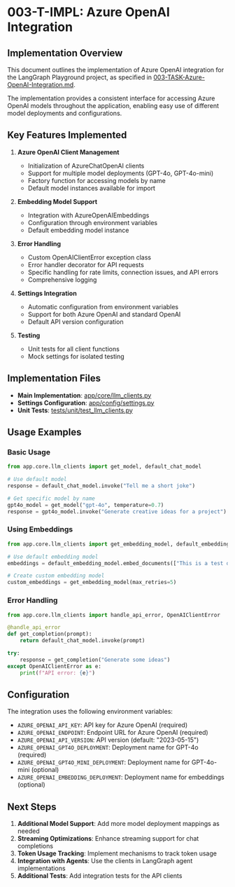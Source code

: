 # 003-T-IMPL: Azure OpenAI Integration

## Implementation Overview

This document outlines the implementation of Azure OpenAI integration for the LangGraph Playground project, as specified in [003-TASK-Azure-OpenAI-Integration.md](./003-TASK-Azure-OpenAI-Integration.md).

The implementation provides a consistent interface for accessing Azure OpenAI models throughout the application, enabling easy use of different model deployments and configurations.

## Key Features Implemented

1. **Azure OpenAI Client Management**
   - Initialization of AzureChatOpenAI clients
   - Support for multiple model deployments (GPT-4o, GPT-4o-mini)
   - Factory function for accessing models by name
   - Default model instances available for import

2. **Embedding Model Support**
   - Integration with AzureOpenAIEmbeddings
   - Configuration through environment variables
   - Default embedding model instance

3. **Error Handling**
   - Custom OpenAIClientError exception class
   - Error handler decorator for API requests
   - Specific handling for rate limits, connection issues, and API errors
   - Comprehensive logging

4. **Settings Integration**
   - Automatic configuration from environment variables
   - Support for both Azure OpenAI and standard OpenAI
   - Default API version configuration

5. **Testing**
   - Unit tests for all client functions
   - Mock settings for isolated testing

## Implementation Files

- **Main Implementation**: [app/core/llm_clients.py](../app/core/llm_clients.py)
- **Settings Configuration**: [app/config/settings.py](../app/config/settings.py)
- **Unit Tests**: [tests/unit/test_llm_clients.py](../tests/unit/test_llm_clients.py)

## Usage Examples

### Basic Usage

```python
from app.core.llm_clients import get_model, default_chat_model

# Use default model
response = default_chat_model.invoke("Tell me a short joke")

# Get specific model by name
gpt4o_model = get_model("gpt-4o", temperature=0.7)
response = gpt4o_model.invoke("Generate creative ideas for a project")
```

### Using Embeddings

```python
from app.core.llm_clients import get_embedding_model, default_embedding_model

# Use default embedding model
embeddings = default_embedding_model.embed_documents(["This is a test document"])

# Create custom embedding model
custom_embeddings = get_embedding_model(max_retries=5)
```

### Error Handling

```python
from app.core.llm_clients import handle_api_error, OpenAIClientError

@handle_api_error
def get_completion(prompt):
    return default_chat_model.invoke(prompt)

try:
    response = get_completion("Generate some ideas")
except OpenAIClientError as e:
    print(f"API error: {e}")
```

## Configuration

The integration uses the following environment variables:

- `AZURE_OPENAI_API_KEY`: API key for Azure OpenAI (required)
- `AZURE_OPENAI_ENDPOINT`: Endpoint URL for Azure OpenAI (required)
- `AZURE_OPENAI_API_VERSION`: API version (default: "2023-05-15")
- `AZURE_OPENAI_GPT4O_DEPLOYMENT`: Deployment name for GPT-4o (required)
- `AZURE_OPENAI_GPT4O_MINI_DEPLOYMENT`: Deployment name for GPT-4o-mini (optional)
- `AZURE_OPENAI_EMBEDDING_DEPLOYMENT`: Deployment name for embeddings (optional)

## Next Steps

1. **Additional Model Support**: Add more model deployment mappings as needed
2. **Streaming Optimizations**: Enhance streaming support for chat completions
3. **Token Usage Tracking**: Implement mechanisms to track token usage
4. **Integration with Agents**: Use the clients in LangGraph agent implementations
5. **Additional Tests**: Add integration tests for the API clients